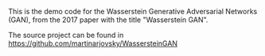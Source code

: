 This is the demo code for the Wasserstein Generative Adversarial Networks (GAN), from the 2017 paper with the title "Wasserstein GAN".

The source project can be found in https://github.com/martinarjovsky/WassersteinGAN
